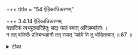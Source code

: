 +++
title = "54 ऐहिकाधिकरणम्"

+++
3.4.14 ऐहिकाधिकरणम्  
यज्ञादिकं त्वभ्युदयादिहेतुः सद्यः फलं स्यात् अविलम्बहेतोः ।  
न तत् बलिष्ठैः प्रतिबन्धहानौ तत् स्यात् 'यदेवे'ति तु चोदितत्वात् ॥ 67 ॥

<details><summary>टीका</summary>

3.4.14 ऐहिकाधिकरणम् The prima facie view is : sacrifices, etc., which are the means to material prosperity give forth their fruit immediately as there is no cause for their fruition to be delayed. This view is wrong. It is because worldly prosperity would come into effect only when there is no obstruction by more powerful deeds. The श्रुति text 'whatever one does with meditation . . . that is more vigorous' states that works associated with the meditation on the उद्गीथ have no obstruction to deliver their fruit. Notes : 1. छान्द् Up., I.i.10.
</details>

